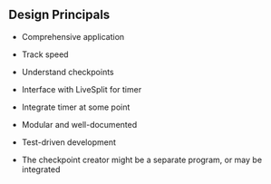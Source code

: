 ## Design Principals
- Comprehensive application
- Track speed
- Understand checkpoints
- Interface with LiveSplit for timer
- Integrate timer at some point

- Modular and well-documented
- Test-driven development

- The checkpoint creator might be a separate program, or may be integrated